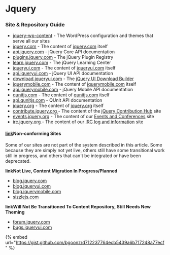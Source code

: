 # Jquery



### Site & Repository Guide

* [jquery-wp-content](https://github.com/jquery/jquery-wp-content/) - The WordPress configuration and themes that serve all our sites
* [jquery.com](https://github.com/jquery/jquery.com/) - The content of [jquery.com](http://jquery.com/) itself
* [api.jquery.com](https://github.com/jquery/api.jquery.com/) - jQuery Core API documentation
* [plugins.jquery.com](https://github.com/jquery/jquery.com/) - The jQuery Plugin Registry
* [learn.jquery.com](https://github.com/jquery/learn.jquery.com/) - The jQuery Learning Center
* [jqueryui.com](https://github.com/jquery/jqueryui.com/) - The content of [jqueryui.com](http://jqueryui.com/) itself
* [api.jqueryui.com](https://github.com/jquery/api.jqueryui.com/) - jQuery UI API documentation
* [download.jqueryui.com](https://github.com/jquery/download.jqueryui.com/) - The [jQuery UI Download Builder](http://download.jqueryui.com/)
* [jquerymobile.com](https://github.com/jquery/jquerymobile.com/) - The content of [jquerymobile.com](http://jquerymobile.com/) itself
* [api.jquerymobile.com](https://github.com/jquery/api.jquerymobile.com/) - jQuery Mobile API documentation
* [qunitjs.com](https://github.com/jquery/qunitjs.com/) - The content of [qunitjs.com](http://qunitjs.com/) itself
* [api.qunitjs.com](https://github.com/jquery/api.qunitjs.com/) - QUnit API documentation
* [jquery.org](https://github.com/jquery/jquery.org/) - The content of [jquery.org](http://jquery.org/) itself
* [contribute.jquery.org ](https://github.com/jquery/contribute.jquery.org/)- The content of the [jQuery Contribution Hub](http://contribute.jquery.org/) site
* [events.jquery.org](https://github.com/jquery/events.jquery.org/) - The content of our [Events and Conferences](http://events.jquery.org/) site
* [irc.jquery.org ](https://github.com/jquery/irc.jquery.org/)- The content of our [IRC log and information](http://irc.jquery.org/) site

#### [link](http://contribute.jquery.org/web-sites/#non-conforming-sites)Non-conforming Sites

Some of our sites are not part of the system described in this article. Some because they are simply not yet live, others still have some transitional work still in progress, and others that can't be integrated or have been deprecated.

**linkNot Live, Content Migration In Progress/Planned**

* [blog.jquery.com](http://blog.jquery.com/)
* [blog.jqueryui.com](http://blog.jqueryui.com/)
* [blog.jquerymobile.com](http://blog.jquerymobile.com/)
* [sizzlejs.com](http://sizzlejs.com/)

**linkWill Not Be Transitioned To Content Repository, Still Needs New Theming**

* [forum.jquery.com](http://forum.jquery.com/)
* [bugs.jqueryui.com](http://bugs.jqueryui.com/)





{% embed url="https://gist.github.com/bgoonz/d712237764ecb5439a6b717248a77ecf" %}




